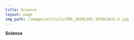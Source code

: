 ```yaml
---
title: Science
layout: page
img_path: /images/art/oils/IMG_20201103_103043631~2.jpg
---
```


**Science**
